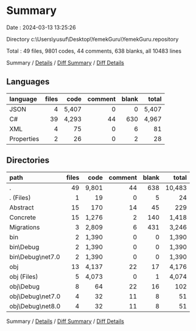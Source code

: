 # Summary

Date : 2024-03-13 13:25:26

Directory c:\\Users\\yusuf\\Desktop\\YemekGuru\\YemekGuru.repository

Total : 49 files,  9801 codes, 44 comments, 638 blanks, all 10483 lines

Summary / [Details](details.md) / [Diff Summary](diff.md) / [Diff Details](diff-details.md)

## Languages
| language | files | code | comment | blank | total |
| :--- | ---: | ---: | ---: | ---: | ---: |
| JSON | 4 | 5,407 | 0 | 0 | 5,407 |
| C# | 39 | 4,293 | 44 | 630 | 4,967 |
| XML | 4 | 75 | 0 | 6 | 81 |
| Properties | 2 | 26 | 0 | 2 | 28 |

## Directories
| path | files | code | comment | blank | total |
| :--- | ---: | ---: | ---: | ---: | ---: |
| . | 49 | 9,801 | 44 | 638 | 10,483 |
| . (Files) | 1 | 19 | 0 | 5 | 24 |
| Abstract | 15 | 170 | 14 | 45 | 229 |
| Concrete | 15 | 1,276 | 2 | 140 | 1,418 |
| Migrations | 3 | 2,809 | 6 | 431 | 3,246 |
| bin | 2 | 1,390 | 0 | 0 | 1,390 |
| bin\\Debug | 2 | 1,390 | 0 | 0 | 1,390 |
| bin\\Debug\\net7.0 | 2 | 1,390 | 0 | 0 | 1,390 |
| obj | 13 | 4,137 | 22 | 17 | 4,176 |
| obj (Files) | 5 | 4,073 | 0 | 1 | 4,074 |
| obj\\Debug | 8 | 64 | 22 | 16 | 102 |
| obj\\Debug\\net7.0 | 4 | 32 | 11 | 8 | 51 |
| obj\\Debug\\net8.0 | 4 | 32 | 11 | 8 | 51 |

Summary / [Details](details.md) / [Diff Summary](diff.md) / [Diff Details](diff-details.md)